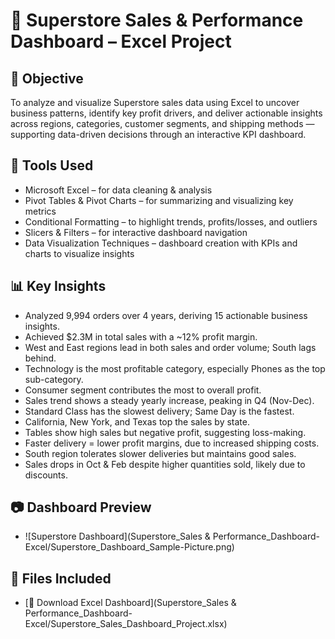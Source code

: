 # 🧾 Superstore Sales & Performance Dashboard – Excel Project

## 📌 Objective
To analyze and visualize Superstore sales data using Excel to uncover business patterns, identify key profit drivers, and deliver actionable insights across regions, categories, customer segments, and shipping methods — supporting data-driven decisions through an interactive KPI dashboard.

## 🧰 Tools Used
- Microsoft Excel – for data cleaning & analysis
- Pivot Tables & Pivot Charts – for summarizing and visualizing key metrics
- Conditional Formatting – to highlight trends, profits/losses, and outliers
- Slicers & Filters – for interactive dashboard navigation
- Data Visualization Techniques – dashboard creation with KPIs and charts to visualize insights

## 📊 Key Insights
- Analyzed 9,994 orders over 4 years, deriving 15 actionable business insights.
- Achieved $2.3M in total sales with a ~12% profit margin.
- West and East regions lead in both sales and order volume; South lags behind.
- Technology is the most profitable category, especially Phones as the top sub-category.
- Consumer segment contributes the most to overall profit.
- Sales trend shows a steady yearly increase, peaking in Q4 (Nov-Dec).
- Standard Class has the slowest delivery; Same Day is the fastest.
- California, New York, and Texas top the sales by state.
- Tables show high sales but negative profit, suggesting loss-making.
- Faster delivery = lower profit margins, due to increased shipping costs.
- South region tolerates slower deliveries but maintains good sales.
- Sales drops in Oct & Feb despite higher quantities sold, likely due to discounts.

## 📷 Dashboard Preview
- ![Superstore Dashboard](Superstore_Sales & Performance_Dashboard-Excel/Superstore_Dashboard_Sample-Picture.png)

## 📁 Files Included
- [📂 Download Excel Dashboard](Superstore_Sales & Performance_Dashboard-Excel/Superstore_Sales_Dashboard_Project.xlsx)

  

